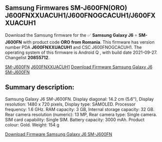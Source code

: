 <h2>Samsung Firmwares SM-J600FN(ORO) J600FNXXUACUH1/J600FNOGCACUH1/J600FXXUACUH1</h2>
Download the Samsung firmware for the ✅ <strong>Samsung Galaxy J6 </strong> ⭐ <strong>SM-J600FN</strong> with product code <strong>ORO</strong> <strong> from Romania</strong>. This firmware has version number PDA <strong>J600FNXXUACUH1</strong> and CSC J600FNOGCACUH1. The operating system of this firmware is Android Q , with build date 2021-09-27. Changelist <strong>20855712</strong>.


[SM-J600FN](https://samfirm.shop/samsung/model/SM-J600FN)
[J600FNXXUACUH1](https://samfirm.shop/samsung/pda/J600FNXXUACUH1)
[Download Firmware Samsung Galaxy J6 SM-J600FN](https://samfirm.shop/samsung/firmware/460647)
<h2>Summary description:</h2>
<p>Samsung Galaxy J6 SM-J600FN. Display diagonal: 14.2 cm (5.6"), Display resolution: 1480 x 720 pixels, Display type: SAMOLED. Processor frequency: 1.6 GHz. RAM capacity: 3 GB, Internal storage capacity: 32 GB. Rear camera resolution (numeric): 13 MP, Rear camera type: Single camera. SIM card capability: Single SIM. Battery capacity: 3000 mAh. Product colour: Gold. Weight: 154 g</p>


[Download Firmware Samsung Galaxy J6 SM-J600FN](https://samfirm.shop/samsung/firmware/460647)
